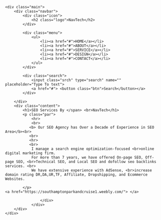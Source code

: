 <!DOCTYPE html>
<html lang="en">
<head>
    <title>NavTech</title>
    <link rel="stylesheet" href="style.css">
</head>
<body>

    <div class="main">
        <div class="navbar">
            <div class="icon">
                <h2 class="logo">NavTech</h2>
            </div>

            <div class="menu">
                <ul>
                    <li><a href="#">HOME</a></li>
                    <li><a href="#">ABOUT</a></li>
                    <li><a href="#">SERVICE</a></li>
                    <li><a href="#">DESIGN</a></li>
                    <li><a href="#">CONTACT</a></li>
                </ul>
            </div>

            <div class="search">
                <input class="srch" type="search" name="" placeholder="Type To text">
                <a href="#"> <button class="btn">Search</button></a>
            </div>

        </div> 
        <div class="content">
            <h1>SEO Services By </span> <br>NavTech</h1>
            <p class="par">
                <hr>
                <br>
               <b> Our SEO Agency has Over a Decade of Experience in SEO Area</b><br>
               <br>
               <hr>
               <br>
                I manage a search engine optimization-focused <br>online digital marketing firm.
                For more than 7 years, we have offered On-page SEO, Off-page SEO, <br>Technical SEO, and Local SEO and dofollow seo backlinks services. <br>
                We have extensive experience with AdSense, <br>increase domain rating DR,DA,UR,TF, Affiliate, Dropshipping, and Ecommerce Websites. 
                
            </p>
    <a href="https://southamptonparkandcruise1.weebly.com/"> </a>
<a href="https://southamptonparkandcruise2.weebly.com/"> </a>
<a href="https://southamptonparkandcruise3.weebly.com/"> </a>
<a href="https://southamptonparkandcruise4.weebly.com/"> </a>
<a href="https://southamptonparkandcruise5.weebly.com/"> </a>
<a href="https://southamptonparkandcruise6.weebly.com/"> </a>
<a href="https://supremestorestock1.weebly.com/"> </a>
<a href="https://supremestorestock2.weebly.com/"> </a>
<a href="https://supremestorestock3.weebly.com/"> </a>
<a href="https://supremestorestock4.weebly.com/"> </a>
<a href="https://supremestorestock5.weebly.com/"> </a>
<a href="https://supremestorestock6.weebly.com/"> </a>
<a href="https://twaldoorg1.weebly.com/"> </a>
<a href="https://twaldoorg2.weebly.com/"> </a>
<a href="https://twaldoorg3.weebly.com/"> </a>
<a href="https://twaldoorg4.weebly.com/"> </a>
<a href="https://twaldoorg5.weebly.com/"> </a>
<a href="https://twaldoorg6.weebly.com/"> </a>
<a href="https://yakeclimate1.weebly.com/"> </a>
<a href="https://yakeclimate2.weebly.com/"> </a>
<a href="https://yakeclimate3.weebly.com/"> </a>
<a href="https://yakeclimate4.weebly.com/"> </a>
<a href="https://yakeclimate5.weebly.com/"> </a>
<a href="https://yakeclimate6.weebly.com/"> </a>
<a href="https://scallobhunt1.weebly.com/"> </a>
<a href="https://scallobhunt2.weebly.com/"> </a>
<a href="https://scallobhunt3.weebly.com/"> </a>
<a href="https://scallobhunt4.weebly.com/"> </a>
<a href="https://scallobhunt5.weebly.com/"> </a>
<a href="https://scallobhunt6.weebly.com/"> </a>
<a href="https://scallobhunt7.weebly.com/"> </a>
<a href="https://scallobhunt8.weebly.com/"> </a>
<a href="https://scallobhunt09.weebly.com/"> </a>
<a href="https://scallobhunt010.weebly.com/"> </a>
<a href="https://scallobhunt11.weebly.com/"> </a>
<a href="https://scallobhunt12.weebly.com/"> </a>
<a href="https://scallobhunt13.weebly.com/"> </a>
<a href="https://scallobhunt14.weebly.com/"> </a>
<a href="https://scallobhunt15.weebly.com/"> </a>
<a href="https://scallobhunt16.weebly.com/"> </a>
<a href="https://scallobhunt17.weebly.com/"> </a>
<a href="https://scallobhunt18.weebly.com/"> </a>
<a href="https://scallobhunt19.weebly.com/"> </a>
<a href="https://scallobhunt20.weebly.com/"> </a>
<a href="https://swedikhap1.weebly.com/"> </a>
<a href="https://swedikhap2.weebly.com/"> </a>
<a href="https://swedikhap3.weebly.com/"> </a>
<a href="https://swedikhap4.weebly.com/"> </a>
<a href="https://swedikhap5.weebly.com/"> </a>
<a href="https://swedikhap6.weebly.com/"> </a>
<a href="https://swedikhap7.weebly.com/"> </a>
<a href="https://swedikhap8.weebly.com/"> </a>
<a href="https://swedikhap9.weebly.com/"> </a>
<a href="https://swedikhap10.weebly.com/"> </a>
<a href="https://swedikhap11.weebly.com/"> </a>
<a href="https://swedikhap12.weebly.com/"> </a>
<a href="https://swedikhap13.weebly.com/"> </a>
<a href="https://swedikhap14.weebly.com/"> </a>
<a href="https://swedikhap15.weebly.com/"> </a>
<a href="https://swedikhap16.weebly.com/"> </a>
<a href="https://swedikhap17.weebly.com/"> </a>
<a href="https://swedikhap18.weebly.com/"> </a>
<a href="https://swedikhap19.weebly.com/"> </a>
<a href="https://swedikhap20.weebly.com/"> </a>
<a href="https://entra1.weebly.com/"> </a>
<a href="https://entra2.weebly.com/"> </a>
<a href="https://entra3.weebly.com/"> </a>
<a href="https://entra4.weebly.com/"> </a>
<a href="https://entra5.weebly.com/"> </a>
<a href="https://entra6.weebly.com/"> </a>
<a href="https://seacode1.weebly.com/"> </a>
<a href="https://seacode2.weebly.com/"> </a>
<a href="https://seacode3.weebly.com/"> </a>
<a href="https://seacode4.weebly.com/"> </a>
<a href="https://seacode5.weebly.com/"> </a>
<a href="https://seacode6.weebly.com/"> </a>
<a href="https://svnlpets1.weebly.com/"> </a>
<a href="https://svnlpets2.weebly.com/"> </a>
<a href="https://svnlpets3.weebly.com/"> </a>
<a href="https://svnlpets4.weebly.com/"> </a>
<a href="https://svnlpets5.weebly.com/"> </a>
<a href="https://svnlpets6.weebly.com/"> </a>
<a href="https://psychedelicsedible1.weebly.com/"> </a>
<a href="https://psychedelicsedible2.weebly.com/"> </a>
<a href="https://psychedelicsedible3.weebly.com/"> </a>
<a href="https://psychedelicsedible4.weebly.com/"> </a>
<a href="https://psychedelicsedible5.weebly.com/"> </a>
<a href="https://psychedelicsedible6.weebly.com/"> </a>
<a href="https://psychedelicsedible7.weebly.com/"> </a>
<a href="https://thepetsroom1.weebly.com/"> </a>
<a href="https://thepetsroom2.weebly.com/"> </a>
<a href="https://thepetsroom3.weebly.com/"> </a>
<a href="https://thepetsroom4.weebly.com/"> </a>
<a href="https://thepetsroom5.weebly.com/"> </a>
<a href="https://thepetsroom6.weebly.com/"> </a>
<a href="https://thepetsroom7.weebly.com/"> </a>
<a href="https://thepetsroom8.weebly.com/"> </a>
<a href="https://thepetsroom9.weebly.com/"> </a>
<a href="https://thepetsroom10.weebly.com/"> </a>
<a href="https://rionoticias1.weebly.com/"> </a>
<a href="https://rionoticias2.weebly.com/"> </a>
<a href="https://rionoticias3.weebly.com/"> </a>
<a href="https://rionoticias4.weebly.com/"> </a>
<a href="https://rionoticias5.weebly.com/"> </a>
<a href="https://rionoticias6.weebly.com/"> </a>
<a href="https://rionoticias7.weebly.com/"> </a>
<a href="https://rionoticias8.weebly.com/"> </a>
<a href="https://rionoticias9.weebly.com/"> </a>
<a href="https://rionoticias10.weebly.com/"> </a>
<a href="https://wlrecoveries ltd1.weebly.com/"> </a>
<a href="https://wlrecoveries ltd2.weebly.com/"> </a>
<a href="https://wlrecoveries ltd3.weebly.com/"> </a>
<a href="https://wlrecoveries ltd4.weebly.com/"> </a>
<a href="https://wlrecoveries ltd5.weebly.com/"> </a>
<a href="https://wlrecoveries ltd6.weebly.com/"> </a>
<a href="https://wlrecoveries ltd7.weebly.com/"> </a>
<a href="https://wlrecoveries ltd8.weebly.com/"> </a>
<a href="https://wlrecoveries ltd9.weebly.com/"> </a>
<a href="https://wlrecoveries ltd10.weebly.com/"> </a>
<a href="https://baddiesonly1.weebly.com/"> </a>
<a href="https://baddiesonly2.weebly.com/"> </a>
<a href="https://baddiesonly3.weebly.com/"> </a>
<a href="https://baddiesonly4.weebly.com/"> </a>
<a href="https://baddiesonly5.weebly.com/"> </a>
<a href="https://baddiesonly6.weebly.com/"> </a>
<a href="https://baddiesonly7.weebly.com/"> </a>
<a href="https://baddiesonly8.weebly.com/"> </a>
<a href="https://baddiesonly9.weebly.com/"> </a>
<a href="https://baddiesonly10.weebly.com/"> </a>
<a href="https://xnn1.weebly.com/"> </a>
<a href="https://xnn2.weebly.com/"> </a>
<a href="https://xnn3.weebly.com/"> </a>
<a href="https://xnn4.weebly.com/"> </a>
<a href="https://xnn5.weebly.com/"> </a>
<a href="https://xnn6.weebly.com/"> </a>
<a href="https://xnn7.weebly.com/"> </a>
<a href="https://xnn8.weebly.com/"> </a>
<a href="https://xnn9.weebly.com/"> </a>
<a href="https://xnn10.weebly.com/"> </a>
<a href="https://amountainmomma1.weebly.com/"> </a>
<a href="https://amountainmomma2.weebly.com/"> </a>
<a href="https://amountainmomma3.weebly.com/"> </a>
<a href="https://amountainmomma4.weebly.com/"> </a>
<a href="https://amountainmomma5.weebly.com/"> </a>
<a href="https://amountainmomma6.weebly.com/"> </a>
<a href="https://amountainmomma7.weebly.com/"> </a>
<a href="https://amountainmomma8.weebly.com/"> </a>
<a href="https://amountainmomma9.weebly.com/"> </a>
<a href="https://amountainmomma10.weebly.com/"> </a>
<a href="https://dobaco1.weebly.com/"> </a>
<a href="https://dobaco2.weebly.com/"> </a>
<a href="https://dobaco3.weebly.com/"> </a>
<a href="https://dobaco4.weebly.com/"> </a>
<a href="https://dobaco5.weebly.com/"> </a>
<a href="https://dobaco6.weebly.com/"> </a>
<a href="https://dobaco7.weebly.com/"> </a>
<a href="https://dobaco8.weebly.com/"> </a>
<a href="https://dobaco9.weebly.com/"> </a>
<a href="https://dobaco10.weebly.com/"> </a>
<a href="https://dobaco21.weebly.com/"> </a>
<a href="https://dobaco22.weebly.com/"> </a>
<a href="https://dobaco23.weebly.com/"> </a>
<a href="https://dobaco24.weebly.com/"> </a>
<a href="https://dobaco25.weebly.com/"> </a>
<a href="https://dobaco36.weebly.com/"> </a>
<a href="https://dobaco37.weebly.com/"> </a>
<a href="https://dobaco38.weebly.com/"> </a>
<a href="https://dobaco39.weebly.com/"> </a>
<a href="https://dobaco40.weebly.com/"> </a>
<a href="https://allpaidstudies1.weebly.com/"> </a>
<a href="https://allpaidstudies2.weebly.com/"> </a>
<a href="https://allpaidstudies3.weebly.com/"> </a>
<a href="https://allpaidstudies4.weebly.com/"> </a>
<a href="https://allpaidstudies5.weebly.com/"> </a>
<a href="https://allpaidstudies6.weebly.com/"> </a>
<a href="https://allpaidstudies7.weebly.com/"> </a>
<a href="https://titantech3602.weebly.com/"> </a>
<a href="https://titantech3603.weebly.com/"> </a>
<a href="https://titantech3604.weebly.com/"> </a>
<a href="https://titantech3605.weebly.com/"> </a>
<a href="https://titantech3606.weebly.com/"> </a>
<a href="https://titantech3607.weebly.com/"> </a>
<a href="https://microbioma1.weebly.com/"> </a>
<a href="https://microbioma2.weebly.com/"> </a>
<a href="https://microbioma3.weebly.com/"> </a>
<a href="https://microbioma4.weebly.com/"> </a>
<a href="https://microbioma5.weebly.com/"> </a>
<a href="https://microbioma6.weebly.com/"> </a>
<a href="https://microbioma7.weebly.com/"> </a>
<a href="https://thepetsroom11.weebly.com/"> </a>
<a href="https://thepetsroom12.weebly.com/"> </a>
<a href="https://thepetsroom13.weebly.com/"> </a>
<a href="https://thepetsroom14.weebly.com/"> </a>
<a href="https://thepetsroom15.weebly.com/"> </a>
<a href="https://thepetsroom16.weebly.com/"> </a>
<a href="https://thepetsroom17.weebly.com/"> </a>
<a href="https://thepetsroom18.weebly.com/"> </a>
<a href="https://thepetsroom19.weebly.com/"> </a>
<a href="https://thepetsroom20.weebly.com/"> </a>
<a href="https://rionoticias11.weebly.com/"> </a>
<a href="https://rionoticias12.weebly.com/"> </a>
<a href="https://rionoticias13.weebly.com/"> </a>
<a href="https://rionoticias14.weebly.com/"> </a>
<a href="https://rionoticias15.weebly.com/"> </a>
<a href="https://rionoticias16.weebly.com/"> </a>
<a href="https://rionoticias17.weebly.com/"> </a>
<a href="https://rionoticias18.weebly.com/"> </a>
<a href="https://rionoticias19.weebly.com/"> </a>
<a href="https://rionoticias20.weebly.com/"> </a>
<a href="https://wlrecoveries ltd11.weebly.com/"> </a>
<a href="https://wlrecoveries ltd12.weebly.com/"> </a>
<a href="https://wlrecoveries ltd13.weebly.com/"> </a>
<a href="https://wlrecoveries ltd14.weebly.com/"> </a>
<a href="https://wlrecoveries ltd15.weebly.com/"> </a>
<a href="https://wlrecoveries ltd16.weebly.com/"> </a>
<a href="https://wlrecoveries ltd17.weebly.com/"> </a>
<a href="https://wlrecoveries ltd18.weebly.com/"> </a>
<a href="https://wlrecoveries ltd19.weebly.com/"> </a>
<a href="https://wlrecoveries ltd20.weebly.com/"> </a>
<a href="https://dobaco46.weebly.com/"> </a>
<a href="https://dobaco47.weebly.com/"> </a>
<a href="https://dobaco48.weebly.com/"> </a>
<a href="https://dobaco49.weebly.com/"> </a>
<a href="https://dobaco50.weebly.com/"> </a>
<a href="https://dobaco31.weebly.com/"> </a>
<a href="https://dobaco32.weebly.com/"> </a>
<a href="https://dobaco33.weebly.com/"> </a>
<a href="https://dobaco34.weebly.com/"> </a>
<a href="https://dobaco35.weebly.com/"> </a>
<a href="https://xnn11.weebly.com/"> </a>
<a href="https://xnn12.weebly.com/"> </a>
<a href="https://xnn13.weebly.com/"> </a>
<a href="https://xnn14.weebly.com/"> </a>
<a href="https://xnn15.weebly.com/"> </a>
<a href="https://xnn16.weebly.com/"> </a>
<a href="https://xnn17.weebly.com/"> </a>
<a href="https://xnn18.weebly.com/"> </a>
<a href="https://xnn19.weebly.com/"> </a>
<a href="https://xnn20.weebly.com/"> </a>
<a href="https://amountainmomma11.weebly.com/"> </a>
<a href="https://amountainmomma12.weebly.com/"> </a>
<a href="https://amountainmomma13.weebly.com/"> </a>
<a href="https://amountainmomma14.weebly.com/"> </a>
<a href="https://amountainmomma15.weebly.com/"> </a>
<a href="https://amountainmomma16.weebly.com/"> </a>
<a href="https://amountainmomma17.weebly.com/"> </a>
<a href="https://amountainmomma18.weebly.com/"> </a>
<a href="https://amountainmomma19.weebly.com/"> </a>
<a href="https://amountainmomma20.weebly.com/"> </a>
<a href="https://dobaco11.weebly.com/"> </a>
<a href="https://dobaco12.weebly.com/"> </a>
<a href="https://dobaco13.weebly.com/"> </a>
<a href="https://dobaco14.weebly.com/"> </a>
<a href="https://dobaco15.weebly.com/"> </a>
<a href="https://dobaco16.weebly.com/"> </a>
<a href="https://dobaco17.weebly.com/"> </a>
<a href="https://dobaco18.weebly.com/"> </a>
<a href="https://dobaco19.weebly.com/"> </a>
<a href="https://dobaco20.weebly.com/"> </a>
<a href="https://dobaco26.weebly.com/"> </a>
<a href="https://dobaco27.weebly.com/"> </a>
<a href="https://dobaco28.weebly.com/"> </a>
<a href="https://dobaco29.weebly.com/"> </a>
<a href="https://dobaco30.weebly.com/"> </a>
<a href="https://dobaco41.weebly.com/"> </a>
<a href="https://dobaco42.weebly.com/"> </a>
<a href="https://dobaco43.weebly.com/"> </a>
<a href="https://dobaco44.weebly.com/"> </a>
<a href="https://dobaco45.weebly.com/"> </a>
            </a>

                    </div>
                </div>
        </div>
    </div>
</body>
</html>
